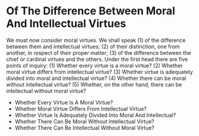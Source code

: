 # Of The Difference Between Moral And Intellectual Virtues

We must now consider moral virtues. We shall speak (1) of the difference between them and intellectual virtues; (2) of their distinction, one from another, in respect of their proper matter; (3) of the difference between the chief or cardinal virtues and the others.  Under the first head there are five points of inquiry:
(1) Whether every virtue is a moral virtue?
(2) Whether moral virtue differs from intellectual virtue?
(3) Whether virtue is adequately divided into moral and intellectual virtue?
(4) Whether there can be moral without intellectual virtue?
(5) Whether, on the other hand, there can be intellectual without moral virtue?

* Whether Every Virtue Is A Moral Virtue?
* Whether Moral Virtue Differs From Intellectual Virtue?
* Whether Virtue Is Adequately Divided Into Moral And Intellectual?
* Whether There Can Be Moral Without Intellectual Virtue?
* Whether There Can Be Intellectual Without Moral Virtue?
